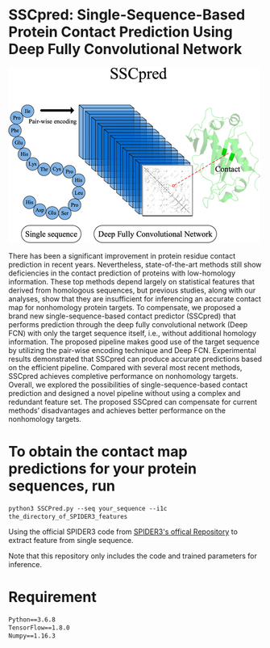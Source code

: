 # SSCpred: Single-Sequence-Based Protein Contact Prediction Using Deep Fully Convolutional Network

![Pipeline](./SSCPred.gif "pipeline")

There has been a significant improvement in protein residue contact prediction in recent years. Nevertheless, state-of-the-art methods still show deficiencies in the contact prediction of proteins with low-homology information. These top methods depend largely on statistical features that derived from homologous sequences, but previous studies, along with our analyses, show that they are insufficient for inferencing an accurate contact map for nonhomology protein targets. To compensate, we proposed a brand new single-sequence-based contact predictor (SSCpred) that performs prediction through the deep fully convolutional network (Deep FCN) with only the target sequence itself, i.e., without additional homology information. The proposed pipeline makes good use of the target sequence by utilizing the pair-wise encoding technique and Deep FCN. Experimental results demonstrated that SSCpred can produce accurate predictions based on the efficient pipeline. Compared with several most recent methods, SSCpred achieves completive performance on nonhomology targets. Overall, we explored the possibilities of single-sequence-based contact prediction and designed a novel pipeline without using a complex and redundant feature set. The proposed SSCpred can compensate for current methods’ disadvantages and achieves better performance on the nonhomology targets. 

# To obtain the contact map predictions for your protein sequences, run

    python3 SSCPred.py --seq your_sequence --i1c the_directory_of_SPIDER3_features

Using the official SPIDER3 code from [SPIDER3's offical Repository](https://github.com/zyxue/SPIDER3) to extract feature from single sequence. 

Note that this repository only includes the code and trained parameters for inference.

# Requirement

    Python==3.6.8
    TensorFlow==1.8.0
    Numpy==1.16.3
